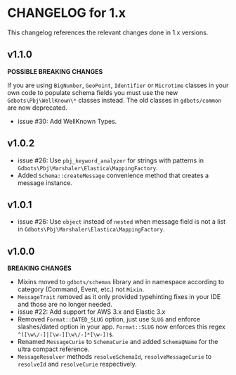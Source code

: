# CHANGELOG for 1.x
This changelog references the relevant changes done in 1.x versions.


## v1.1.0
__POSSIBLE BREAKING CHANGES__

If you are using `BigNumber`, `GeoPoint`, `Identifier` or `Microtime` classes in your own code to populate schema fields 
you must use the new `Gdbots\Pbj\WellKnown\*` classes instead.  The old classes in `gdbots/common` are now deprecated.

* issue #30: Add WellKnown Types.


## v1.0.2
* issue #26: Use `pbj_keyword_analyzer` for strings with patterns in `Gdbots\Pbj\Marshaler\Elastica\MappingFactory`.
* Added `Schema::createMessage` convenience method that creates a message instance. 


## v1.0.1
* issue #26: Use `object` instead of `nested` when message field is not a list in `Gdbots\Pbj\Marshaler\Elastica\MappingFactory`.


## v1.0.0
__BREAKING CHANGES__

* Mixins moved to `gdbots/schemas` library and in namespace according to category (Command, Event, etc.) not `Mixin`.
* `MessageTrait` removed as it only provided typehinting fixes in your IDE and those are no longer needed.
* issue #22: Add support for AWS 3.x and Elastic 3.x
* Removed `Format::DATED_SLUG` option, just use `SLUG` and enforce slashes/dated option in your app.
  `Format::SLUG` now enforces this regex `^([\w\/-]|[\w-][\w\/-]*[\w-])$`.
* Renamed `MessageCurie` to `SchemaCurie` and added `SchemaQName` for the ultra compact reference.
* `MessageResolver` methods `resolveSchemaId`, `resolveMessageCurie` to `resolveId` and `resolveCurie` respectively.
